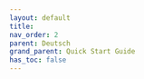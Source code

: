 ```yaml
---
layout: default
title: 
nav_order: 2
parent: Deutsch
grand_parent: Quick Start Guide
has_toc: false
---
```

